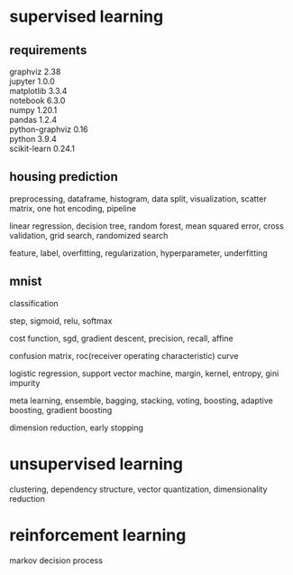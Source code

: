 # supervised learning

## requirements

graphviz 2.38  
jupyter 1.0.0  
matplotlib 3.3.4  
notebook 6.3.0  
numpy 1.20.1  
pandas 1.2.4  
python-graphviz 0.16  
python 3.9.4  
scikit-learn 0.24.1

## housing prediction

preprocessing, dataframe, histogram, data split, visualization, scatter matrix, one hot encoding, pipeline

linear regression, decision tree, random forest, mean squared error, cross validation, grid search, randomized search

feature, label, overfitting, regularization, hyperparameter, underfitting

## mnist

classification

step, sigmoid, relu, softmax

cost function, sgd, gradient descent, precision, recall, affine

confusion matrix, roc(receiver operating characteristic) curve

logistic regression, support vector machine, margin, kernel, entropy, gini impurity

meta learning, ensemble, bagging, stacking, voting, boosting, adaptive boosting, gradient boosting

dimension reduction, early stopping

# unsupervised learning

clustering, dependency structure, vector quantization, dimensionality reduction

# reinforcement learning

markov decision process
